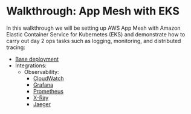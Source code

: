 # Walkthrough: App Mesh with EKS

In this walkthrough we will be setting up AWS App Mesh with Amazon Elastic Container Service for Kubernetes (EKS) and demonstrate how to carry out day 2 ops tasks such as logging, monitoring, and distributed tracing:

* [Base deployment](base.md)
* Integrations:
  * Observability:
    * [CloudWatch](o11y-cloudwatch.md)
    * [Grafana](o11y-grafana.md)
    * [Prometheus](o11y-prometheus.md)
    * [X-Ray](o11y-xray.md)
    * [Jaeger](o11y-jaeger.md)
